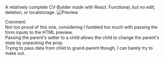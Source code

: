A relatively complete CV-Builder made with React. Functional, but no edit, deletion, or localstorage.
![Preview]("https://i.imgur.com/qR9QGN7.png")

<div>Comment:</div>
<div>Not too proud of this one, considering I fumbled too much with passing the form inputs to the HTML preview.</div>
<div>Passing the parent's setter to a child allows the child to change the parent's state by unpacking the prop.</div>
<div>Trying to pass data from child to grand-parent though, I can barely try to make out.</div>
